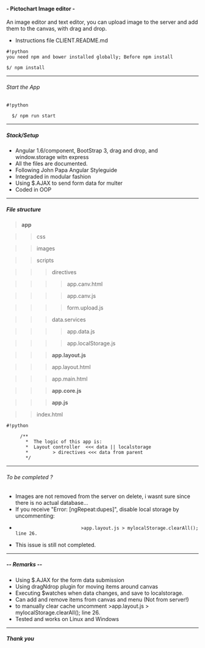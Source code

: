 #### - Pictochart Image editor -
An image editor and text editor, you can upload image to the server and add them to the canvas,
with drag and drop. 


* Instructions file CLIENT.README.md
```
#!python
you need npm and bower installed globally; Before npm install

$/ npm install 
```

***
###### Start the App

```
#!python

  $/ npm run start
```
      
***
##### Stack/Setup
* Angular 1.6/component, BootStrap 3, drag and drop, and window.storage witn express
* All the files are documented.
* Following John Papa Angular Styleguide
* Integraded in modular fashion
* Using $.AJAX to send form data for multer
* Coded in OOP
***

##### File structure

> **app**

>> css

>> images

>> scripts

>>> directives

>>>> app.canv.html

>>>> app.canv.js

>>>> form.upload.js

>>> data.services

>>>> app.data.js

>>>> app.localStorage.js

>>> **app.layout.js**

>>> app.layout.html

>>> app.main.html

>>> **app.core.js**

>>> **app.js**

>> index.html

```
#!python

     /**
       *  The logic of this app is:
       *  Layout controller  <<< data || localstorage
       *         > directives <<< data from parent
       */
```

***

###### To be completed ?
* Images are not removed from the server on delete, i wasnt sure since there is no actual database...
* If you receive "Error: [ngRepeat:dupes]", disable local storage by uncommenting:
*                             >app.layout.js > mylocalStorage.clearAll(); line 26.
* This issue is still not completed.
***


##### -- Remarks --
* Using $.AJAX for the form data submission
* Using dragNdrop plugin for moving items around canvas
* Executing $watches when data changes, and save to localstorage.
* Can add and remove items from canvas and menu (Not from server!)
* to manually clear cache uncomment >app.layout.js > mylocalStorage.clearAll(); line 26.
* Tested and works on Linux and Windows
***



##### Thank you